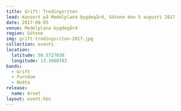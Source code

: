 ```yaml
---
title: Grift: Tredingsriten
lead: Konsert på Medelplana bygdegård, Götene den 5 augusti 2017
date: 2017-08-05
venue: Medelplana bygdegård
region: Götene
img: grift-tredingsriten-2017.jpg
collection: events
location:
  latitude: 58.5727038
  longitude: 13.3660783
bands: 
  - Grift
  - Forndom
  - Noêta
release:
  name: Arvet
layout: event.hbs
---
```

